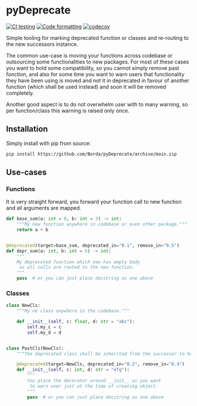 # pyDeprecate

[![CI testing](https://github.com/Borda/pyDeprecate/actions/workflows/ci_testing.yml/badge.svg?event=push)](https://github.com/Borda/pyDeprecate/actions/workflows/ci_testing.yml)
[![Code formatting](https://github.com/Borda/pyDeprecate/actions/workflows/code-format.yml/badge.svg?event=push)](https://github.com/Borda/pyDeprecate/actions/workflows/code-format.yml)
[![codecov](https://codecov.io/gh/Borda/pyDeprecate/branch/main/graph/badge.svg?token=BG7RQ86UJA)](https://codecov.io/gh/Borda/pyDeprecate)

Simple tooling for marking deprecated function or classes and re-routing to the new successors instance.

The common use-case is moving your functions across codebase or outsourcing some functionalities to new packages.
For most of these cases you want to hold some compatibility, so you cannot simply remove past function,
 and also for some time you want to warn users that functionality they have been using is moved
 and not it in deprecated in favour of another function (which shall be used instead) and soon it will be removed completely.

Another good aspect is to do not overwhelm user with to many warning, so per function/class this warning is raised only once.

## Installation

Simply install with pip from source:
```bash
pip install https://github.com/Borda/pyDeprecate/archive/main.zip
```

## Use-cases

### Functions

It is very straight forward, you forward your function call to new function and all arguments are mapped.

```python
def base_sum(a: int = 0, b: int = 3) -> int:
    """My new function anywhere in codebase or even other package."""
    return a + b


@deprecated(target=base_sum, deprecated_in="0.1", remove_in="0.5")
def depr_sum(a: int, b: int = 5) -> int:
    """
    My deprecated function which now has empty body
     as all calls are routed to the new function.
    """
    pass  # or you can just place docstring as one above
```

### Classes

```python
class NewCls:
    """My ne class anywhere in the codebase."""

    def __init__(self, c: float, d: str = "abc"):
        self.my_c = c
        self.my_d = d


class PastCls(NewCls):
    """The deprecated class shall be inherited from the successor to hold all methods."""

    @deprecated(target=NewCls, deprecated_in="0.2", remove_in="0.4")
    def __init__(self, c: int, d: str = "efg"):
        """
        You place the decorator around __init__ as you want
         to warn user just at the time of creating object.
        """
        pass  # or you can just place docstring as one above
```

